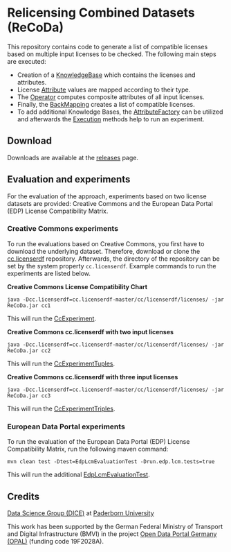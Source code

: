 # Relicensing Combined Datasets (ReCoDa)

This repository contains code to generate a list of compatible licenses based on multiple input licenses to be checked.
The following main steps are executed:

- Creation of a [KnowledgeBase](src/main/java/org/dice_research/opal/licenses/KnowledgeBase.java) which contains the licenses and attributes.
- License [Attribute](src/main/java/org/dice_research/opal/licenses/Attribute.java) values are mapped according to their type.
- The [Operator](src/main/java/org/dice_research/opal/licenses/Operator.java) computes composite attributes of all input licenses.
- Finally, the [BackMapping](src/main/java/org/dice_research/opal/licenses/BackMapping.java) creates a list of compatible licenses.
- To add additional Knowledge Bases, the [AttributeFactory](src/main/java/org/dice_research/opal/licenses/AttributeFactory.java) can be utilized and afterwards the [Execution](src/main/java/org/dice_research/opal/licenses/Execution.java) methods help to run an experiment.

## Download

Downloads are available at the [releases](./releases/) page.

## Evaluation and experiments

For the evaluation of the approach, experiments based on two license datasets are provided:
Creative Commons and the European Data Portal (EDP) License Compatibility Matrix.


### Creative Commons experiments

To run the evaluations based on Creative Commons, you first have to download the underlying dataset.
Therefore, download or clone the
[cc.licenserdf](https://github.com/creativecommons/cc.licenserdf)
repository.
Afterwards, the directory of the repository can be set by the system property ``cc.licenserdf``.
Example commands to run the experiments are listed below.


**Creative Commons License Compatibility Chart**

```
java -Dcc.licenserdf=cc.licenserdf-master/cc/licenserdf/licenses/ -jar ReCoDa.jar cc1
```

This will run the [CcExperiment](src/main/java/org/dice_research/opal/licenses/cc/CcExperiment.java).


**Creative Commons cc.licenserdf with two input licenses**

```
java -Dcc.licenserdf=cc.licenserdf-master/cc/licenserdf/licenses/ -jar ReCoDa.jar cc2
```

This will run the [CcExperimentTuples](src/main/java/org/dice_research/opal/licenses/cc/CcExperimentTuples.java).


**Creative Commons cc.licenserdf with three input licenses**

```
java -Dcc.licenserdf=cc.licenserdf-master/cc/licenserdf/licenses/ -jar ReCoDa.jar cc3
```

This will run the [CcExperimentTriples](src/main/java/org/dice_research/opal/licenses/cc/CcExperimentTriples.java).


### European Data Portal experiments

To run the evaluation of the European Data Portal (EDP) License Compatibility Matrix, run the following maven command:

```
mvn clean test -Dtest=EdpLcmEvaluationTest -Drun.edp.lcm.tests=true
```

This will run the additional [EdpLcmEvaluationTest](src/test/java/org/dice_research/opal/licenses/EdpLcmEvaluationTest.java).


## Credits

[Data Science Group (DICE)](https://dice-research.org/) at [Paderborn University](https://www.uni-paderborn.de/)

This work has been supported by the German Federal Ministry of Transport and Digital Infrastructure (BMVI) in the project [Open Data Portal Germany (OPAL)](http://projekt-opal.de/) (funding code 19F2028A).